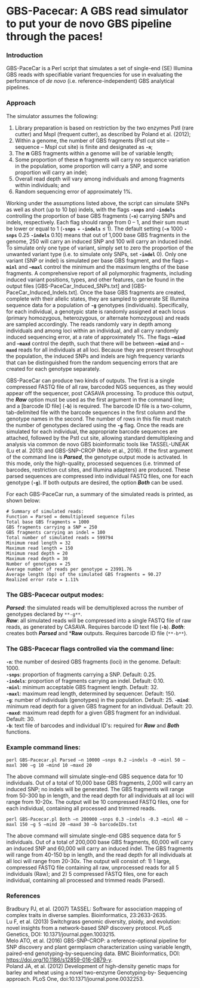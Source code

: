 # GBS-Pacecar: A GBS read simulator to put your de novo GBS pipeline through the paces!

### Introduction
GBS-PaceCar is a Perl script that simulates a set of single-end (SE) Illumina GBS reads with specifiable variant frequencies for use in evaluating the performance of *de novo* (i.e. reference-independent) GBS analytical pipelines.

### Approach
The simulator assumes the following:

1. Library preparation is based on restriction by the two enzymes PstI (rare cutter) and MspI (frequent cutter), as described by Poland et al. (2012);
2. Within a genome, the number of GBS fragments (PstI cut site – sequence – MspI cut site) is finite and designated as **`-n`**;
3. The **n** GBS fragments within a genome will be of variable length;
4. Some proportion of these **n** fragments will carry no sequence variation in the population, some proportion will carry a SNP, and some proportion will carry an indel;
5. Overall read depth will vary among individuals and among fragments within individuals; and
6. Random sequencing error of approximately 1%. 

Working under the assumptions listed above, the script can simulate SNPs as well as short (up to 10 bp) indels, with the flags **`-snps`** and **`-indels`** controlling the proportion of base GBS fragments (**`-n`**) carrying SNPs and indels, respectively. 
Each flag should range from 0 – 1, and their sum must be lower or equal to 1 (**`-snps`** + **`-indels`** ≤ 1). The default setting (**`-n`** 1000 **`-snps`** 0.25 **`-indels`** 0.10) means that out of 1,000 base GBS fragments in the genome, 250 will carry an induced SNP and 100 will carry an induced indel. 
To simulate only one type of variant, simply set to zero the proportion of the unwanted variant type (i.e. to simulate only SNPs, set **`-indel`** 0). Only one variant (SNP or indel) is simulated per base GBS fragment, and the flags **`–minl`** and **`–maxl`** control the minimum and the maximum lengths of the base fragments. 
A comprehensive report of all polymorphic fragments, including induced variant positions, types, and other features, can be found in the output files [GBS-PaceCar_Induced_SNPs.txt] and [GBS-PaceCar_Induced_Indels.txt]. Once the base GBS fragments are created, complete with their allelic states, they are sampled to generate SE Illumina sequence data for a population of **`-g`** genotypes (individuals). 
Specifically, for each individual, a genotypic state is randomly assigned at each locus (primary homozygous, heterozygous, or alternate homozygous) and reads are sampled accordingly. The reads randomly vary in depth among individuals and among loci within an individual, and all carry randomly induced sequencing error, at a rate of approximately 1%. 
The flags **`–mind`** and **`–maxd`** control the depth, such that there will be between **`–mind`** and **`–maxd`** reads for all individuals at all loci. Because they are present throughout the population, the induced SNPs and indels are high frequency variants that can be distinguished from the random sequencing errors that are created for each genotype separately.

GBS-PaceCar can produce two kinds of outputs. The first is a single compressed FASTQ file of all raw, barcoded NGS sequences, as they would appear off the sequencer, post CASAVA processing. To produce this output, the ***Raw*** option must be used as the first argument in the command line; and a [barcode ID file] (**`-b`**) is required. 
The barcode ID file is a two-column, tab-delimited file with the barcode sequences in the first column and the genotype names in the second. The number of rows in this file must match the number of genotypes declared using the **`-g`** flag. 
Once the reads are simulated for each individual, the appropriate barcode sequences are attached, followed by the PstI cut site, allowing standard demultiplexing and analysis via common de novo GBS bioinformatic tools like TASSEL-UNEAK (Lu et al. 2013) and GBS-SNP-CROP (Melo et al., 2016).
If the first argument of the command line is ***Parsed***, the genotype output mode is activated. In this mode, only the high-quality, processed sequences (i.e. trimmed of barcodes, restriction cut sites, and Illumina adapters) are produced. 
These parsed sequences are compressed into individual FASTQ files, one for each genotype (**`-g`**). If both outputs are desired, the option ***Both*** can be used. 

For each GBS-PaceCar run, a summary of the simulated reads is printed, as shown below:
```
# Summary of simulated reads:
Function = Parsed = demultiplexed sequence files
Total base GBS fragments = 1000
GBS fragments carrying a SNP = 250
GBS fragments carrying an indel = 100
Total number of simulated reads = 599794
Minimum read length = 32
Maximum read length = 150
Minimum read depth = 20
Maximum read depth = 30
Number of genotypes = 25
Average number of reads per genotype = 23991.76
Average length (bp) of the simulated GBS fragments = 90.27
Realized error rate = 1.11%
```

### The GBS-Pacecar output modes:
***Parsed***: the simulated reads will be demultiplexed across the number of genotypes declared by `**-g**`.  
***Raw***: all simulated reads will be compressed into a single FASTQ file of raw reads, as generated by CASAVA. Requires barcode ID text file (**`-b`**).
***Both***: creates both ***Parsed*** and ***Raw** outputs. Requires barcode ID file (`**-b**`).

### The GBS-Pacecar flags controlled via the command line:
**`-n`**: the number of desired GBS fragments (loci) in the genome. Default: 1000.  
**`-snps`**: proportion of fragments carrying a SNP. Default: 0.25.  
**`-indels`**: proportion of fragments carrying an indel. Default: 0.10.  
**`-minl`**:	minimum acceptable GBS fragment length. Default: 32.  
**`-maxl`**:	maximum read length, determined by sequencer. Default: 150.  
**`-g`**:	number of individuals (genotypes) in the population. Default: 25.
**`-mind`**: minimum read depth for a given GBS fragment for an individual. Default: 20.  
**`-maxd`**: maximum read depth for a given GBS fragment for an individual. Default: 30.  
**`-b`**: text file of barcodes and individual ID's: required for ***Raw*** and ***Both*** functions.

### Example command lines:
`perl GBS-Pacecar.pl Parsed –n 10000 –snps 0.2 –indels -0 –minl 50 –maxl 300 –g 10 –mind 10 –maxd 20`  

The above command will simulate single-end GBS sequence data for 10 individuals. Out of a total of 10,000 base GBS fragments, 2,000 will carry an induced SNP; no indels will be generated.
The GBS fragments will range from 50-300 bp in length, and the read depth for all individuals at all loci will range from 10-20x.
The output will be 10 compressed FASTQ files, one for each individual, containing all processed and trimmed reads.

`perl GBS-Pacecar.pl Both –n 200000 –snps 0.3 –indels -0.3 –minl 40 –maxl 150 –g 5 –mind 20 –maxd 30 –b barcodeIDs.txt`

The above command will simulate single-end GBS sequence data for 5 individuals. Out of a total of 200,000 base GBS fragments, 60,000 will carry an induced SNP and 60,000 will carry an induced indel. 
The GBS fragments will range from 40-150 bp in length, and the read depth for all individuals at all loci will range from 20-30x. 
The output will consist of: 1) 1 large, compressed FASTQ file containing all raw, unprocessed reads for all 5 individuals (Raw); and 2) 5 compressed FASTQ files, one for each individual, containing all processed and trimmed reads (Parsed).

### References
Bradbury PJ, et al. (2007) TASSEL: Software for association mapping of complex traits in diverse samples. Bioinformatics, 23:2633-2635.  
Lu F, et al. (2013) Switchgrass genomic diversity, ploidy, and evolution: novel insights from a network-based SNP discovery protocol. PLoS Genetics, DOI: 10.1371/journal.pgen.1003215.  
Melo ATO, et al. (2016) GBS-SNP-CROP: a reference-optional pipeline for SNP discovery and plant germplasm characterization using variable length, paired-end genotyping-by-sequencing data. BMC Bioinformatics, DOI: https://doi.org/10.1186/s12859-016-0879-y.  
Poland JA, et al. (2012) Development of high-density genetic maps for barley and wheat using a novel two-enzyme Genotyping-by- Sequencing approach. PLoS One, doi:10.1371/journal.pone.0032253.
